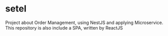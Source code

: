# setel
Project about Order Management, using NestJS and applying Microservice. This repository is also include a SPA, written by ReactJS

